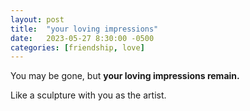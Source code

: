 ```yaml
---
layout: post
title:  "your loving impressions"
date:   2023-05-27 8:30:00 -0500
categories: [friendship, love]
---
```

You may be gone, but **your loving impressions remain.**

Like a sculpture with you as the artist.